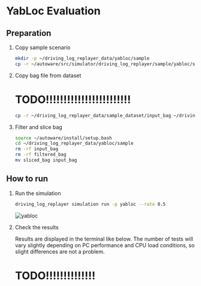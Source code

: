 # YabLoc Evaluation

## Preparation

1. Copy sample scenario

   ```bash
   mkdir -p ~/driving_log_replayer_data/yabloc/sample
   cp -r ~/autoware/src/simulator/driving_log_replayer/sample/yabloc/scenario.yaml ~/driving_log_replayer_data/yabloc/sample
   ```

2. Copy bag file from dataset
   # TODO!!!!!!!!!!!!!!!!!!!!!!!!
   ```bash
   cp -r ~/driving_log_replayer_data/sample_dataset/input_bag ~/driving_log_replayer_data/yabloc/sample
   ```

3. Filter and slice bag

   ```bash
   source ~/autoware/install/setup.bash
   cd ~/driving_log_replayer_data/yabloc/sample
   rm -rf input_bag
   rm -rf filtered_bag
   mv sliced_bag input_bag
   ```

## How to run

1. Run the simulation

   ```bash
   driving_log_replayer simulation run -p yabloc --rate 0.5
   ```

   ![yabloc](images/yabloc.png)

2. Check the results

   Results are displayed in the terminal like below.
   The number of tests will vary slightly depending on PC performance and CPU load conditions, so slight differences are not a problem.

   # TODO!!!!!!!!!!!!!!